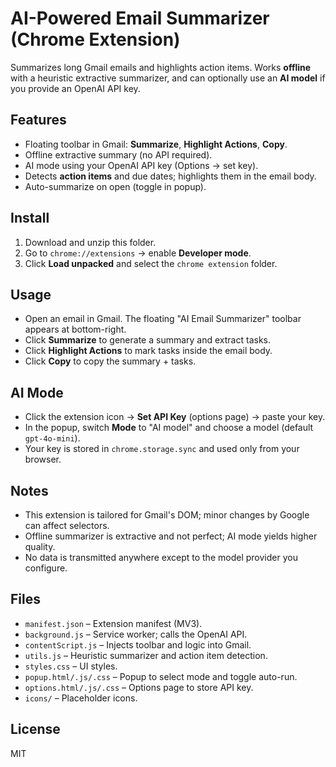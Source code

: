# AI-Powered Email Summarizer (Chrome Extension)

Summarizes long Gmail emails and highlights action items. Works **offline** with a heuristic extractive summarizer, and can optionally use an **AI model** if you provide an OpenAI API key.

## Features
- Floating toolbar in Gmail: **Summarize**, **Highlight Actions**, **Copy**.
- Offline extractive summary (no API required).
- AI mode using your OpenAI API key (Options → set key).
- Detects **action items** and due dates; highlights them in the email body.
- Auto-summarize on open (toggle in popup).

## Install
1. Download and unzip this folder.
2. Go to `chrome://extensions` → enable **Developer mode**.
3. Click **Load unpacked** and select the `chrome extension` folder.

## Usage
- Open an email in Gmail. The floating "AI Email Summarizer" toolbar appears at bottom-right.
- Click **Summarize** to generate a summary and extract tasks.
- Click **Highlight Actions** to mark tasks inside the email body.
- Click **Copy** to copy the summary + tasks.

## AI Mode
- Click the extension icon → **Set API Key** (options page) → paste your key.
- In the popup, switch **Mode** to "AI model" and choose a model (default `gpt-4o-mini`).
- Your key is stored in `chrome.storage.sync` and used only from your browser.

## Notes
- This extension is tailored for Gmail's DOM; minor changes by Google can affect selectors.
- Offline summarizer is extractive and not perfect; AI mode yields higher quality.
- No data is transmitted anywhere except to the model provider you configure.

## Files
- `manifest.json` – Extension manifest (MV3).
- `background.js` – Service worker; calls the OpenAI API.
- `contentScript.js` – Injects toolbar and logic into Gmail.
- `utils.js` – Heuristic summarizer and action item detection.
- `styles.css` – UI styles.
- `popup.html/.js/.css` – Popup to select mode and toggle auto-run.
- `options.html/.js/.css` – Options page to store API key.
- `icons/` – Placeholder icons.

## License
MIT
